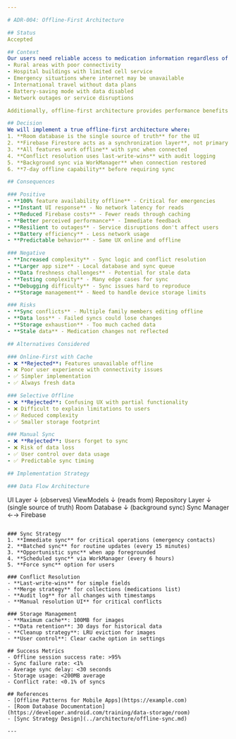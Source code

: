 ```yaml
---

# ADR-004: Offline-First Architecture

## Status
Accepted

## Context
Our users need reliable access to medication information regardless of connectivity. Many scenarios require offline access:
- Rural areas with poor connectivity
- Hospital buildings with limited cell service
- Emergency situations where internet may be unavailable
- International travel without data plans
- Battery-saving mode with data disabled
- Network outages or service disruptions

Additionally, offline-first architecture provides performance benefits and reduces Firebase costs through caching.

## Decision
We will implement a true offline-first architecture where:
1. **Room database is the single source of truth** for the UI
2. **Firebase Firestore acts as a synchronization layer**, not primary storage
3. **All features work offline** with sync when connected
4. **Conflict resolution uses last-write-wins** with audit logging
5. **Background sync via WorkManager** when connection restored
6. **7-day offline capability** before requiring sync

## Consequences

### Positive
- **100% feature availability offline** - Critical for emergencies
- **Instant UI response** - No network latency for reads
- **Reduced Firebase costs** - Fewer reads through caching
- **Better perceived performance** - Immediate feedback
- **Resilient to outages** - Service disruptions don't affect users
- **Battery efficiency** - Less network usage
- **Predictable behavior** - Same UX online and offline

### Negative
- **Increased complexity** - Sync logic and conflict resolution
- **Larger app size** - Local database and sync queue
- **Data freshness challenges** - Potential for stale data
- **Testing complexity** - Many edge cases for sync
- **Debugging difficulty** - Sync issues hard to reproduce
- **Storage management** - Need to handle device storage limits

### Risks
- **Sync conflicts** - Multiple family members editing offline
- **Data loss** - Failed syncs could lose changes
- **Storage exhaustion** - Too much cached data
- **Stale data** - Medication changes not reflected

## Alternatives Considered

### Online-First with Cache
- ❌ **Rejected**: Features unavailable offline
- ❌ Poor user experience with connectivity issues
- ✅ Simpler implementation
- ✅ Always fresh data

### Selective Offline
- ❌ **Rejected**: Confusing UX with partial functionality
- ❌ Difficult to explain limitations to users
- ✅ Reduced complexity
- ✅ Smaller storage footprint

### Manual Sync
- ❌ **Rejected**: Users forget to sync
- ❌ Risk of data loss
- ✅ User control over data usage
- ✅ Predictable sync timing

## Implementation Strategy

### Data Flow Architecture
```
UI Layer
    ↓ (observes)
ViewModels
    ↓ (reads from)
Repository Layer
    ↓ (single source of truth)
Room Database
    ↓ (background sync)
Sync Manager ←→ Firebase
```

### Sync Strategy
1. **Immediate sync** for critical operations (emergency contacts)
2. **Batched sync** for routine updates (every 15 minutes)
3. **Opportunistic sync** when app foregrounded
4. **Scheduled sync** via WorkManager (every 6 hours)
5. **Force sync** option for users

### Conflict Resolution
- **Last-write-wins** for simple fields
- **Merge strategy** for collections (medications list)
- **Audit log** for all changes with timestamps
- **Manual resolution UI** for critical conflicts

### Storage Management
- **Maximum cache**: 100MB for images
- **Data retention**: 30 days for historical data
- **Cleanup strategy**: LRU eviction for images
- **User control**: Clear cache option in settings

## Success Metrics
- Offline session success rate: >95%
- Sync failure rate: <1%
- Average sync delay: <30 seconds
- Storage usage: <200MB average
- Conflict rate: <0.1% of syncs

## References
- [Offline Patterns for Mobile Apps](https://example.com)
- [Room Database Documentation](https://developer.android.com/training/data-storage/room)
- [Sync Strategy Design](../architecture/offline-sync.md)

---
```


